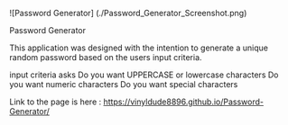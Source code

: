 
![Password Generator] (./Password_Generator_Screenshot.png)

Password Generator

This application was designed with the intention to generate a unique random password based on the users input criteria.



input criteria asks 
    Do you want UPPERCASE or lowercase characters
    Do you want numeric characters
    Do you want special characters


Link to the page is here : https://vinyldude8896.github.io/Password-Generator/